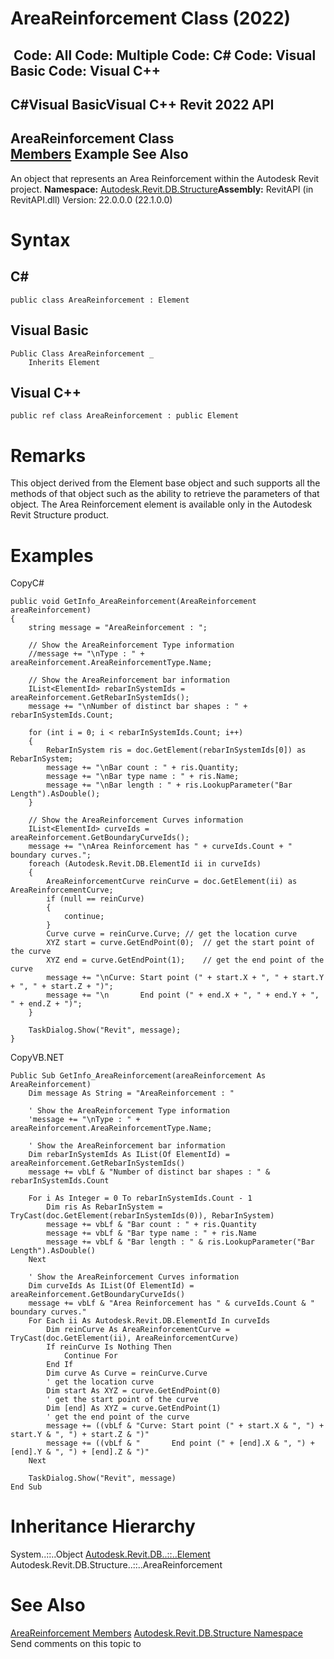 # AreaReinforcement Class (2022)

﻿
 Code: All Code: Multiple Code: C# Code: Visual Basic Code: Visual C++   
---  
C#Visual BasicVisual C++
Revit 2022 API  
---  
AreaReinforcement Class  
[Members](9df1087e-e276-d4d7-76d6-99a2bb7daad2.md "AreaReinforcement Members") Example See Also  
---  
An object that represents an Area Reinforcement within the Autodesk Revit project. 
**Namespace:** [Autodesk.Revit.DB.Structure](d586b341-f687-9d90-e96d-255806b7d4fc.md "Autodesk.Revit.DB.Structure Namespace")**Assembly:** RevitAPI (in RevitAPI.dll) Version: 22.0.0.0 (22.1.0.0)
# Syntax
C#  
---  
```text
public class AreaReinforcement : Element
```
  
Visual Basic  
---  
```text
Public Class AreaReinforcement _
	Inherits Element
```
  
Visual C++  
---  
```text
public ref class AreaReinforcement : public Element
```
  
# Remarks
This object derived from the Element base object and such supports all the methods of that object such as the ability to retrieve the parameters of that object. The Area Reinforcement element is available only in the Autodesk Revit Structure product. 
# Examples
CopyC#
```text
public void GetInfo_AreaReinforcement(AreaReinforcement areaReinforcement)
{
    string message = "AreaReinforcement : ";

    // Show the AreaReinforcement Type information
    //message += "\nType : " + areaReinforcement.AreaReinforcementType.Name;

    // Show the AreaReinforcement bar information
    IList<ElementId> rebarInSystemIds = areaReinforcement.GetRebarInSystemIds();
    message += "\nNumber of distinct bar shapes : " + rebarInSystemIds.Count;

    for (int i = 0; i < rebarInSystemIds.Count; i++)
    {
        RebarInSystem ris = doc.GetElement(rebarInSystemIds[0]) as RebarInSystem;
        message += "\nBar count : " + ris.Quantity;
        message += "\nBar type name : " + ris.Name;
        message += "\nBar length : " + ris.LookupParameter("Bar Length").AsDouble();
    }

    // Show the AreaReinforcement Curves information
    IList<ElementId> curveIds = areaReinforcement.GetBoundaryCurveIds();
    message += "\nArea Reinforcement has " + curveIds.Count + " boundary curves.";
    foreach (Autodesk.Revit.DB.ElementId ii in curveIds)
    {
        AreaReinforcementCurve reinCurve = doc.GetElement(ii) as AreaReinforcementCurve;
        if (null == reinCurve)
        {
            continue;
        }
        Curve curve = reinCurve.Curve; // get the location curve
        XYZ start = curve.GetEndPoint(0);  // get the start point of the curve
        XYZ end = curve.GetEndPoint(1);    // get the end point of the curve
        message += "\nCurve: Start point (" + start.X + ", " + start.Y + ", " + start.Z + ")";
        message += "\n       End point (" + end.X + ", " + end.Y + ", " + end.Z + ")";
    }

    TaskDialog.Show("Revit", message);
}
```

CopyVB.NET
```text
Public Sub GetInfo_AreaReinforcement(areaReinforcement As AreaReinforcement)
    Dim message As String = "AreaReinforcement : "

    ' Show the AreaReinforcement Type information
    'message += "\nType : " + areaReinforcement.AreaReinforcementType.Name;

    ' Show the AreaReinforcement bar information
    Dim rebarInSystemIds As IList(Of ElementId) = areaReinforcement.GetRebarInSystemIds()
    message += vbLf & "Number of distinct bar shapes : " & rebarInSystemIds.Count

    For i As Integer = 0 To rebarInSystemIds.Count - 1
        Dim ris As RebarInSystem = TryCast(doc.GetElement(rebarInSystemIds(0)), RebarInSystem)
        message += vbLf & "Bar count : " + ris.Quantity
        message += vbLf & "Bar type name : " + ris.Name
        message += vbLf & "Bar length : " & ris.LookupParameter("Bar Length").AsDouble()
    Next

    ' Show the AreaReinforcement Curves information
    Dim curveIds As IList(Of ElementId) = areaReinforcement.GetBoundaryCurveIds()
    message += vbLf & "Area Reinforcement has " & curveIds.Count & " boundary curves."
    For Each ii As Autodesk.Revit.DB.ElementId In curveIds
        Dim reinCurve As AreaReinforcementCurve = TryCast(doc.GetElement(ii), AreaReinforcementCurve)
        If reinCurve Is Nothing Then
            Continue For
        End If
        Dim curve As Curve = reinCurve.Curve
        ' get the location curve
        Dim start As XYZ = curve.GetEndPoint(0)
        ' get the start point of the curve
        Dim [end] As XYZ = curve.GetEndPoint(1)
        ' get the end point of the curve
        message += ((vbLf & "Curve: Start point (" + start.X & ", ") + start.Y & ", ") + start.Z & ")"
        message += ((vbLf & "       End point (" + [end].X & ", ") + [end].Y & ", ") + [end].Z & ")"
    Next

    TaskDialog.Show("Revit", message)
End Sub
```

# Inheritance Hierarchy
System..::..Object [Autodesk.Revit.DB..::..Element](eb16114f-69ea-f4de-0d0d-f7388b105a16.md "Element Class") Autodesk.Revit.DB.Structure..::..AreaReinforcement
# See Also
[AreaReinforcement Members](9df1087e-e276-d4d7-76d6-99a2bb7daad2.md "AreaReinforcement Members")
[Autodesk.Revit.DB.Structure Namespace](d586b341-f687-9d90-e96d-255806b7d4fc.md "Autodesk.Revit.DB.Structure Namespace")
Send comments on this topic to 